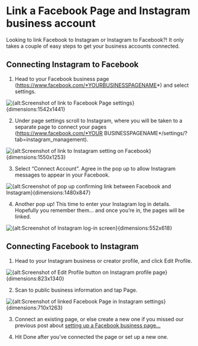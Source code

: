 # Link a Facebook Page and Instagram business account

Looking to link Facebook to Instagram or Instagram to Facebook?! It only takes a couple of easy steps to get your business accounts connected.

## Connecting Instagram to Facebook

1. Head to your Facebook business page (https://www.facebook.com/*YOURBUSINESSPAGENAME*) and select settings.

![{alt:Screenshot of link to Facebook Page settings}{dimensions:1542x1441}](https://storage.googleapis.com/feed-public/newsFeed-linking-settings-1.png)

2. Under page settings scroll to Instagram, where you will be taken to a separate page to connect your pages (https://www.facebook.com/*YOUR BUSINESSPAGENAME*/settings/?tab=instagram_management).

![{alt:Screenshot of link to Instagram setting on Facebook}{dimensions:1550x1253}](https://storage.googleapis.com/feed-public/newsFeed-linking-instagram-1.png)

3. Select “Connect Account”. Agree in the pop up to allow Instagram messages to appear in your Facebook.

![{alt:Screenshot of pop up confirming link between Facebook and Instagram}{dimensions:1480x847}](https://storage.googleapis.com/feed-public/newsFeed-linking-connect-accounts-pop-up-1.png)

4. Another pop up! This time to enter your Instagram log in details. Hopefully you remember them... and once you’re in, the pages will be linked.

![{alt:Screenshot of Instagram log-in screen}{dimensions:552x618}](https://storage.googleapis.com/feed-public/newsFeed-linking-instagram-login.png)

## Connecting Facebook to Instagram

1. Head to your Instagram business or creator profile, and click Edit Profile.

![{alt:Screenshot of Edit Profile button on Instagram profile page}{dimensions:823x1340}](https://storage.googleapis.com/feed-public/newsFeed-linking-edit-profile.png)

2. Scan to public business information and tap Page.

![{alt:Screenshot of linked Facebook Page in Instagram settings}{dimensions:710x1263}](https://storage.googleapis.com/feed-public/newsFeed-linking-page-information.png)

3. Connect an existing page, or else create a new one if you missed our previous post about [setting up a Facebook business page…](https://tryfeed.co/blog/facebook-and-instagram-business-account-set-up)

4. Hit Done after you’ve connected the page or set up a new one.
